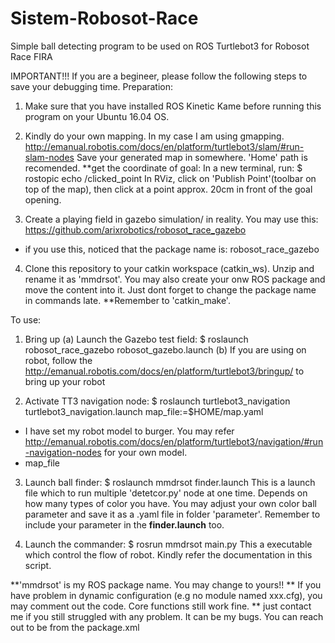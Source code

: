 # Sistem-Robosot-Race
Simple ball detecting program to be used on ROS Turtlebot3 for Robosot Race FIRA

IMPORTANT!!! If you are a begineer, please follow the following steps to save your debugging time.
Preparation:

1. Make sure that you have installed ROS Kinetic Kame before running this program on your Ubuntu 16.04 OS.

2. Kindly do your own mapping. In my case I am using gmapping.
http://emanual.robotis.com/docs/en/platform/turtlebot3/slam/#run-slam-nodes
Save your generated map in somewhere. 'Home' path is recomended.
**get the coordinate of goal:
In a new terminal, run:
$ rostopic echo /clicked_point
In RViz, click on 'Publish Point'(toolbar on top of the map), then click at a point approx. 20cm in front of the goal opening.


3. Create a playing field in gazebo simulation/ in reality. You may use this:
https://github.com/arixrobotics/robosot_race_gazebo
- if you use this, noticed that the package name is: robosot_race_gazebo

4. Clone this repository to your catkin workspace (catkin_ws). Unzip and rename it as 'mmdrsot'. You may also create your onw ROS package and move the content into it. Just dont forget to change the package name in commands late. 
**Remember to 'catkin_make'.

To use:
1. Bring up
(a) Launch the Gazebo test field: $ roslaunch robosot_race_gazebo robosot_gazebo.launch 
(b) If you are using on robot, follow the http://emanual.robotis.com/docs/en/platform/turtlebot3/bringup/ to bring up your robot

2. Activate TT3 navigation node:
$ roslaunch turtlebot3_navigation turtlebot3_navigation.launch map_file:=$HOME/map.yaml
* I have set my robot model to burger. You may refer http://emanual.robotis.com/docs/en/platform/turtlebot3/navigation/#run-navigation-nodes for your own model.
* map_file <PATH of your map>
  
3. Launch ball finder: $ roslaunch mmdrsot finder.launch
This is a launch file which to run multiple 'detetcor.py' node at one time. Depends on how many types of color you have. You may adjust your own color ball parameter and save it as a .yaml file in folder 'parameter'. Remember to include your parameter in the **finder.launch** too.

4. Launch the commander: $ rosrun mmdrsot main.py
This a executable which control the flow of robot. Kindly refer the documentation in this script. 

**'mmdrsot' is my ROS package name. You may change to yours!!
** If you have problem in dynamic configuration (e.g no module named xxx.cfg), you may comment out the code. Core functions still work fine.
** just contact me if you still struggled with any problem. It can be my bugs. You can reach out to be from the package.xml
